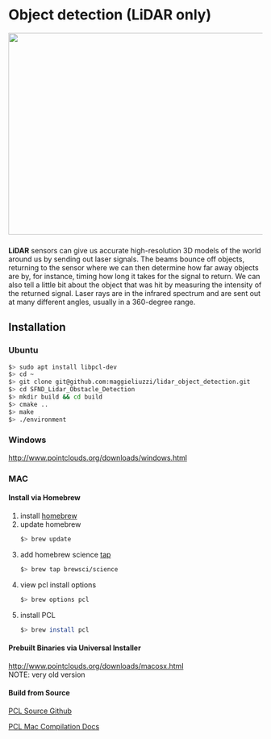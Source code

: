 # Object detection (LiDAR only)

<img src="media/ObstacleDetectionFPS.gif" width="700" height="400" />

### 

**LiDAR** sensors can give us accurate high-resolution 3D models of the world around us by sending out laser signals. The beams bounce off objects, returning to the sensor where we can then determine how far away objects are by, for instance, timing how long it takes for the signal to return. We can also tell a little bit about the object that was hit by measuring the intensity of the returned signal. Laser rays are in the infrared spectrum and are sent out at many different angles, usually in a 360-degree range.


## Installation

### Ubuntu 

```bash
$> sudo apt install libpcl-dev
$> cd ~
$> git clone git@github.com:maggieliuzzi/lidar_object_detection.git
$> cd SFND_Lidar_Obstacle_Detection
$> mkdir build && cd build
$> cmake ..
$> make
$> ./environment
```

### Windows 

http://www.pointclouds.org/downloads/windows.html

### MAC

#### Install via Homebrew
1. install [homebrew](https://brew.sh/)
2. update homebrew 
	```bash
	$> brew update
	```
3. add  homebrew science [tap](https://docs.brew.sh/Taps) 
	```bash
	$> brew tap brewsci/science
	```
4. view pcl install options
	```bash
	$> brew options pcl
	```
5. install PCL 
	```bash
	$> brew install pcl
	```

#### Prebuilt Binaries via Universal Installer
http://www.pointclouds.org/downloads/macosx.html  
NOTE: very old version 

#### Build from Source

[PCL Source Github](https://github.com/PointCloudLibrary/pcl)

[PCL Mac Compilation Docs](http://www.pointclouds.org/documentation/tutorials/compiling_pcl_macosx.php)
